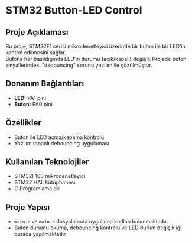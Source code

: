 # STM32 Button-LED Control

## Proje Açıklaması

Bu proje, STM32F1 serisi mikrodenetleyici üzerinde bir buton ile bir LED’in kontrol edilmesini sağlar.  
Butona her basıldığında LED’in durumu (açık/kapalı) değişir. Projede buton sinyallerindeki "debouncing" sorunu yazılım ile çözülmüştür.

## Donanım Bağlantıları

- **LED:** PA1 pini  
- **Buton:** PA0 pini  

## Özellikler

- Buton ile LED açma/kapama kontrolü  
- Yazılım tabanlı debouncing uygulaması  

## Kullanılan Teknolojiler

- STM32F103 mikrodenetleyici  
- STM32 HAL kütüphanesi  
- C Programlama dili  

## Proje Yapısı

- `main.c` ve `main.h` dosyalarında uygulama kodları bulunmaktadır.  
- Buton durumu okuma, debouncing kontrolü ve LED durum değişikliği burada yapılmaktadır.

